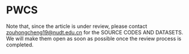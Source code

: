 # PWCS
Note that, since the article is under review, please contact zouhongcheng19@nudt.edu.cn for the SOURCE CODES AND DATASETS. We will make them open as soon as possible once the review process is completed.
